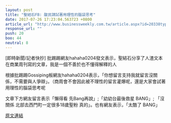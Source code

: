 ```yaml
---
layout: post
title: "聖結石FB: 酸民請試著用理性的腦袋思考"
date: 2017-07-26 17:23:04.563723 +0800
article_url: "http://www.businessweekly.com.tw/article.aspx?id=20338type=Blogp=1;https://www.facebook.com/ShenJieShiSaint/posts/656400884563942"
response_url: ""
push: 20
boo: 44
neutral: 8
---
```


[即時新聞/記者快抄] 批踢踢網友hahaha0204發文表示，聖結石分享了人渣文本在商業周刊寫的文章，我是一個不善於也不懂得解釋的人

根據批踢踢Gossiping板網友hahaha0204表示，「你想留言支持我就留言沒關係，不需要與人爭辯」。（商周會不會因此被不理性的留言灌爆呢，還是大家會試著用理性的腦袋思考呢

文章下方網友留言表示「懶得看 先Bang再說」;「幼幼台最後救星  BANG」; 「沒關係 北部去西門町一定很多18歲聖粉  真的」。也有網友表示，「太酷了 BANG」

<a href = "https://www.ptt.cc/bbs/Gossiping/M.1501054767.A.686.html">原文連結</a>

